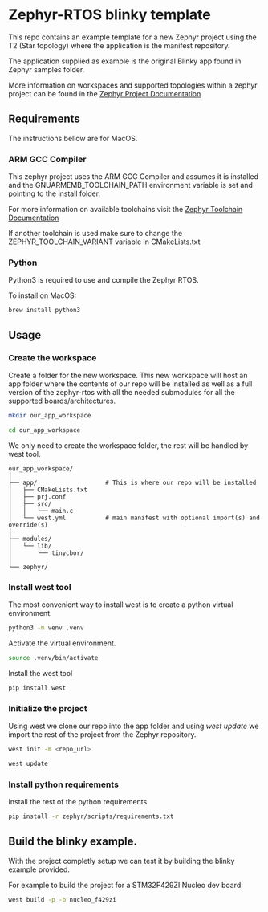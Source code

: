 # Zephyr-RTOS blinky template

This repo contains an example template for a new Zephyr project using the T2 (Star topology) where the application is the manifest repository.

The application supplied as example is the original Blinky app found in Zephyr samples folder.

More information on workspaces and supported topologies within a zephyr project can be found in the [Zephyr Project Documentation](https://docs.zephyrproject.org/latest/guides/west/workspaces.html?highlight=topologies)

## Requirements

The instructions bellow are for MacOS.

### ARM GCC Compiler

This zephyr project uses the ARM GCC Compiler and assumes it is installed and the GNUARMEMB_TOOLCHAIN_PATH environment variable is set and pointing to the install folder.

For more information on available toolchains visit the [Zephyr Toolchain Documentation](https://docs.zephyrproject.org/latest/guides/beyond-GSG.html#set-up-a-toolchain)

If another toolchain is used make sure to change the ZEPHYR_TOOLCHAIN_VARIANT variable in CMakeLists.txt

### Python

Python3 is required to use and compile the Zephyr RTOS. 

To install on MacOS:

```
brew install python3
```

## Usage

### Create the workspace

Create a folder for the new workspace. This new workspace will host an app folder where the contents of our repo will be installed as well as a full version of the zephyr-rtos with all the needed submodules for all the supported boards/architectures.


```bash
mkdir our_app_workspace

cd our_app_workspace
```

We only need to create the workspace folder, the rest will be handled by west tool.

```
our_app_workspace/
│
├── app/                   # This is where our repo will be installed
│   ├── CMakeLists.txt
│   ├── prj.conf
│   ├── src/
│   │   └── main.c
│   └── west.yml           # main manifest with optional import(s) and override(s)
│                                    
├── modules/
│   └── lib/
│       └── tinycbor/
│
└── zephyr/
```

### Install west tool

The most convenient way to install west is to create a python virtual environment.

```bash
python3 -m venv .venv
```

Activate the virtual environment.
```bash
source .venv/bin/activate
```

Install the west tool
```bash 
pip install west
```

### Initialize the project

Using west we clone our repo into the app folder and using *west update* we import the rest of the project from the Zephyr repository.

```bash
west init -m <repo_url>

west update
```
### Install python requirements

Install the rest of the python requirements

```bash
pip install -r zephyr/scripts/requirements.txt
```


## Build the blinky example.

With the project completly setup we can test it by building the blinky example provided.

For example to build the project for a STM32F429ZI Nucleo dev board:
 ```bash
 west build -p -b nucleo_f429zi
 ```
